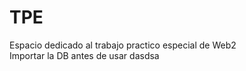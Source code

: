 # TPE
Espacio dedicado al trabajo practico especial de Web2 <br>
Importar la DB antes de usar
dasdsa
